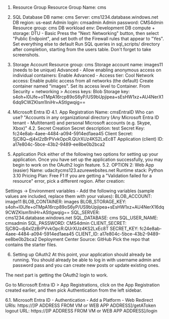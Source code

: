 1. Resource Group
Resource Group Name: cms

3. SQL Database
DB name: cms
Server: cms1234.database.windows.net
DB region: us-east
Admin login: cmsadmin
Admin password: CMS4dmin
Resource group: cms
DB workload env: Development
DB compute + storage: DTU - Basic
Press the "Next: Networking" button, then select "Public Endpoint", and set both of the Firewall rules that appear to "Yes".
Set everything else to default
Run SQL queries in sql_scripts/ directory after completion, starting from the users table. Don't forget to take screenshots.

5. Storage Account
Resource group: cms
Storage account name: images11 (needs to be unique)
Advanced - Allow enabling anonymous access on individual containers: Enable
Advanced - Access tier: Cool
Network access: Enable public access from all networks (the default)
Create container named "images". Set its access level to Container.
From Security + networking > Access keys:
Blob Storage key: s4oh+l0lJfe+oTMpA16rcp89oS6yP/US9bUpjipea+sEsHW1xz+AU4NerX16dq9CWZKlsm1IniHr+AStIgwqig==

6. Microsoft Entra ID
4.1. App Registration
Name: cmsEntraID
Who can use? "Accounts in any organizational directory (Any Microsoft Entra ID tenant - Multitenant) and personal Microsoft accounts (e.g. Skype, Xbox)"
4.2. Secret Creation
Secret description: test
Secret Key: fc24e8ab-4aee-4484-a094-5914ed1aea45
Client Secret: SjC8Q~dj4xl2zBrPVvkOpcR.QUrXUz4KS2LxEc8T
Application (client) ID: a17e804c-5bce-43b2-9489-ee8be0b2bca2

8. Application
Pick either of the following two options for setting up your application. Once you have set up the application successfully, you may begin to work on the OAuth2 login feature.
5.2. OPTION 2: Web App (easier)
Name: udacitycms123.azurewebsites.net
Runtime stack: Python 3.10
Pricing Plan: Free F1
If you are getting a "Validation failed for a resource" error, pick a different region.
After creation:

Settings -> Environment variables - Add the following variables (sample values are included, replace them with your values):
BLOB_ACCOUNT: image11
BLOB_CONTAINER: images
BLOB_STORAGE_KEY: s4oh+l0lJfe+oTMpA16rcp89oS6yP/US9bUpjipea+sEsHW1xz+AU4NerX16dq9CWZKlsm1IniHr+AStIgwqig==
SQL_SERVER: cms1234.database.windows.net
SQL_DATABASE: cms
SQL_USER_NAME: cmsadmin
SQL_PASSWORD: CMS4dmin
CLIENT_SECRET: SjC8Q~dj4xl2zBrPVvkOpcR.QUrXUz4KS2LxEc8T
SECRET_KEY: fc24e8ab-4aee-4484-a094-5914ed1aea45
CLIENT_ID: a17e804c-5bce-43b2-9489-ee8be0b2bca2
Deployment Center
Source: GitHub
Pick the repo that contains the starter files.

6. Setting up OAuth2
At this point, your application should already be running. You should already be able to log in with username admin and password pass and you can create new posts or update existing ones.

The next part is getting the OAuth2 login to work.

Go to Microsoft Entra ID > App Registrations, click on the App Registration created earlier, and then pick Authentication from the left sidebar.

6.1. Microsoft Entra ID - Authentication - Add a Platform - Web
Redirect URIs: https://[IP ADDRESS FROM VM or WEB APP ADDRESS]/getAToken
logout URL: https://[IP ADDRESS FROM VM or WEB APP ADDRESS]/login
